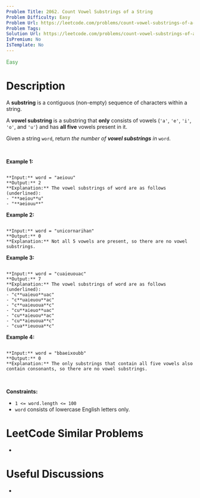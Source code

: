 ```yaml
---
Problem Title: 2062. Count Vowel Substrings of a String
Problem Difficulty: Easy
Problem Url: https://leetcode.com/problems/count-vowel-substrings-of-a-string/
Problem Tags: 
Solution Url: https://leetcode.com/problems/count-vowel-substrings-of-a-string/solution/
IsPremium: No
IsTemplate: No
---
```


<span style="color: rgb(67, 160, 71);">Easy</span>

# Description

A **substring** is a contiguous (non-empty) sequence of characters within a string.


A **vowel substring** is a substring that **only** consists of vowels (`'a'`, `'e'`, `'i'`, `'o'`, and `'u'`) and has **all five** vowels present in it.


Given a string `word`, return *the number of **vowel substrings** in* `word`.


 


**Example 1:**



```

**Input:** word = "aeiouu"
**Output:** 2
**Explanation:** The vowel substrings of word are as follows (underlined):
- "**aeiou**u"
- "**aeiouu**"

```

**Example 2:**



```

**Input:** word = "unicornarihan"
**Output:** 0
**Explanation:** Not all 5 vowels are present, so there are no vowel substrings.

```

**Example 3:**



```

**Input:** word = "cuaieuouac"
**Output:** 7
**Explanation:** The vowel substrings of word are as follows (underlined):
- "c**uaieuo**uac"
- "c**uaieuou**ac"
- "c**uaieuoua**c"
- "cu**aieuo**uac"
- "cu**aieuou**ac"
- "cu**aieuoua**c"
- "cua**ieuoua**c"
```

**Example 4:**



```

**Input:** word = "bbaeixoubb"
**Output:** 0
**Explanation:** The only substrings that contain all five vowels also contain consonants, so there are no vowel substrings.

```

 


**Constraints:**


* `1 <= word.length <= 100`
* `word` consists of lowercase English letters only.




# LeetCode Similar Problems

- []()

# Useful Discussions

- []()
